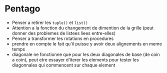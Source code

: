  # Pentago
 
 - Penser a retirer les `tuple()` et `list()`
 - Attention a la fonction du changement de dimention de la grille (peut donner des problemes de listees liees entre-elles)
 - Penser a transformer les rotations en procedures
 - prendre en compte le fait qu'il puisse y avoir deux alignements en meme temps
 - diagonale ne fonctionne que pour les deux diagonales de base (de coin a coin), peut etre essayer d'iterer les elements pour tester les diagonnales qui commencent sur chaque element
 